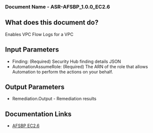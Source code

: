 ### Document Name - ASR-AFSBP_1.0.0_EC2.6

## What does this document do?
Enables VPC Flow Logs for a VPC

## Input Parameters
* Finding: (Required) Security Hub finding details JSON
* AutomationAssumeRole: (Required) The ARN of the role that allows Automation to perform the actions on your behalf.

## Output Parameters
* Remediation.Output - Remediation results

## Documentation Links
* [AFSBP EC2.6](https://docs.aws.amazon.com/securityhub/latest/userguide/securityhub-standards-fsbp-controls.html#fsbp-ec2-6)
